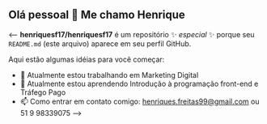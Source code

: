## Olá pessoal 👋 Me chamo Henrique

<--
**henriquesf17/henriquesf17** é um repositório ✨ _especial_ ✨ porque seu `README.md` (este arquivo) aparece em seu perfil GitHub.

Aqui estão algumas idéias para você começar:

- 🔭 Atualmente estou trabalhando em Marketing Digital
- 🌱 Atualmente estou aprendendo Introdução à programação front-end e Tráfego Pago
- 📫 Como entrar em contato comigo: henriques.freitas99@gmail.com ou 51 9 98339075
-->
